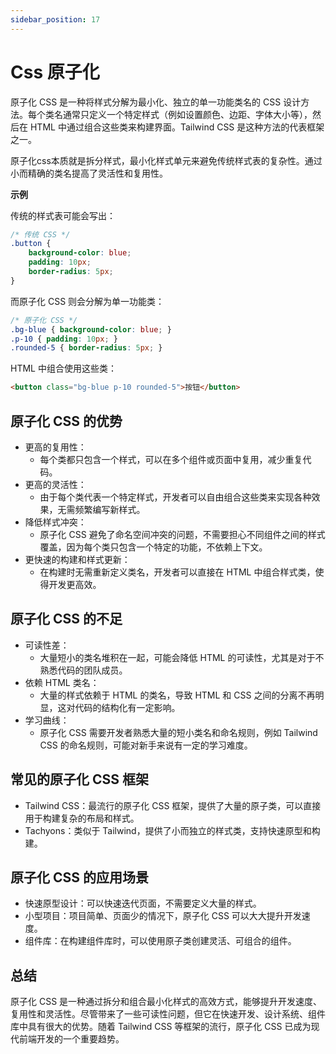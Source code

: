 ```yaml
---
sidebar_position: 17
---
```


# Css 原子化

原子化 CSS 是一种将样式分解为最小化、独立的单一功能类名的 CSS 设计方法。每个类名通常只定义一个特定样式（例如设置颜色、边距、字体大小等），然后在 HTML 中通过组合这些类来构建界面。Tailwind CSS 是这种方法的代表框架之一。

原子化css本质就是拆分样式，最小化样式单元来避免传统样式表的复杂性。通过小而精确的类名提高了灵活性和复用性。

**示例**

传统的样式表可能会写出：

```css
/* 传统 CSS */
.button {
    background-color: blue;
    padding: 10px;
    border-radius: 5px;
}
```

而原子化 CSS 则会分解为单一功能类：

```css
/* 原子化 CSS */
.bg-blue { background-color: blue; }
.p-10 { padding: 10px; }
.rounded-5 { border-radius: 5px; }
```

HTML 中组合使用这些类：

```html
<button class="bg-blue p-10 rounded-5">按钮</button>
```

## 原子化 CSS 的优势

- 更高的复用性：
    - 每个类都只包含一个样式，可以在多个组件或页面中复用，减少重复代码。
- 更高的灵活性：
    - 由于每个类代表一个特定样式，开发者可以自由组合这些类来实现各种效果，无需频繁编写新样式。
- 降低样式冲突：
  - 原子化 CSS 避免了命名空间冲突的问题，不需要担心不同组件之间的样式覆盖，因为每个类只包含一个特定的功能，不依赖上下文。
- 更快速的构建和样式更新：
  - 在构建时无需重新定义类名，开发者可以直接在 HTML 中组合样式类，使得开发更高效。

## 原子化 CSS 的不足
- 可读性差：
  - 大量短小的类名堆积在一起，可能会降低 HTML 的可读性，尤其是对于不熟悉代码的团队成员。
- 依赖 HTML 类名：
  - 大量的样式依赖于 HTML 的类名，导致 HTML 和 CSS 之间的分离不再明显，这对代码的结构化有一定影响。
- 学习曲线：
  - 原子化 CSS 需要开发者熟悉大量的短小类名和命名规则，例如 Tailwind CSS 的命名规则，可能对新手来说有一定的学习难度。

## 常见的原子化 CSS 框架

- Tailwind CSS：最流行的原子化 CSS 框架，提供了大量的原子类，可以直接用于构建复杂的布局和样式。
- Tachyons：类似于 Tailwind，提供了小而独立的样式类，支持快速原型和构建。

## 原子化 CSS 的应用场景

- 快速原型设计：可以快速迭代页面，不需要定义大量的样式。
- 小型项目：项目简单、页面少的情况下，原子化 CSS 可以大大提升开发速度。
- 组件库：在构建组件库时，可以使用原子类创建灵活、可组合的组件。

## 总结

原子化 CSS 是一种通过拆分和组合最小化样式的高效方式，能够提升开发速度、复用性和灵活性。尽管带来了一些可读性问题，但它在快速开发、设计系统、组件库中具有很大的优势。随着 Tailwind CSS 等框架的流行，原子化 CSS 已成为现代前端开发的一个重要趋势。